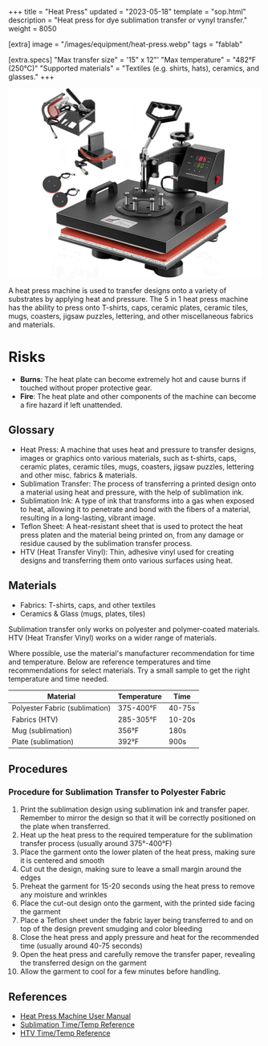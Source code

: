 +++
title = "Heat Press"
updated = "2023-05-18"
template = "sop.html"
description = "Heat press for dye sublimation transfer or vynyl transfer."
weight = 8050

[extra]
image = "/images/equipment/heat-press.webp"
tags = "fablab"

[extra.specs]
"Max transfer size" = '15" x 12"'
"Max temperature" = "482°F (250°C)"
"Supported materials" = "Textiles (e.g. shirts, hats), ceramics, and glasses."
+++

![](/images/equipment/heat-press.webp)


A heat press machine is used to transfer designs onto a variety of substrates by applying heat and pressure. The 5 in 1 heat press machine has the ability to press onto T-shirts, caps, ceramic plates, ceramic tiles, mugs, coasters, jigsaw puzzles, lettering, and other miscellaneous fabrics and materials.

# Risks

- **Burns**: The heat plate can become extremely hot and cause burns if touched without proper protective gear.
- **Fire**: The heat plate and other components of the machine can become a fire hazard if left unattended.

## Glossary

- Heat Press: A machine that uses heat and pressure to transfer designs, images or graphics onto various materials, such as t-shirts, caps, ceramic plates, ceramic tiles, mugs, coasters, jigsaw puzzles, lettering and other misc. fabrics & materials.
- Sublimation Transfer: The process of transferring a printed design onto a material using heat and pressure, with the help of sublimation ink.
- Sublimation Ink: A type of ink that transforms into a gas when exposed to heat, allowing it to penetrate and bond with the fibers of a material, resulting in a long-lasting, vibrant image.
- Teflon Sheet: A heat-resistant sheet that is used to protect the heat press platen and the material being printed on, from any damage or residue caused by the sublimation transfer process.
- HTV (Heat Transfer Vinyl): Thin, adhesive vinyl used for creating designs and transferring them onto various surfaces using heat.

## Materials

- Fabrics: T-shirts, caps, and other textiles
- Ceramics & Glass (mugs, plates, tiles)


<article class="message is-info">
  <div class="message-body">
    Sublimation transfer only works on polyester and polymer-coated materials. HTV (Heat Transfer Vinyl) works on a wider range of materials.
  </div>
</article>

Where possible, use the material's manufacturer recommendation for time and temperature. Below are reference temperatures and time recommendations for select materials. Try a small sample to get the right temperature and time needed.

Material  |  Temperature  |  Time
--------  |  -----------  |  ----
Polyester Fabric (sublimation)   |  375-400°F  |  40-75s
Fabrics (HTV)  |  285-305°F  | 10-20s
Mug (sublimation) | 356°F  |  180s
Plate (sublimation) | 392°F  |  900s

## Procedures

### Procedure for Sublimation Transfer to Polyester Fabric
1. Print the sublimation design using sublimation ink and transfer paper. Remember to mirror the design so that it will be correctly positioned on the plate when transferred.
1. Heat up the heat press to the required temperature for the sublimation transfer process (usually around 375°-400°F)
1. Place the garment onto the lower platen of the heat press, making sure it is centered and smooth
1. Cut out the design, making sure to leave a small margin around the edges
1. Preheat the garment for 15-20 seconds using the heat press to remove any moisture and wrinkles
1. Place the cut-out design onto the garment, with the printed side facing the garment
1. Place a Teflon sheet under the fabric layer being transferred to and on top of the design prevent smudging and color bleeding
1. Close the heat press and apply pressure and heat for the recommended time (usually around 40-75 seconds)
1. Open the heat press and carefully remove the transfer paper, revealing the transferred design on the garment
1. Allow the garment to cool for a few minutes before handling.

## References

- [Heat Press Machine User Manual](https://heatpressauthority.com/wp-content/uploads/2016/12/Generic-5-in-1-Heat-press-manual.pdf)
- [Sublimation Time/Temp Reference](https://www.sawgrassink.com/Sawgrass/media/Documents/Tech%20Support/Guides/Sublimation-HeatPress-Settings.pdf)
- [HTV Time/Temp Reference](https://drive.google.com/file/d/1qXUMsP7IFnliB9QGBn3WIF2orDxXXCtO/view)

